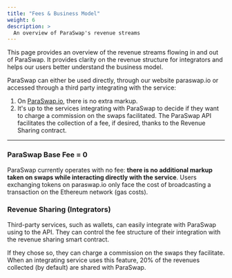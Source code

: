 ```yaml
---
title: "Fees & Business Model"
weight: 6
description: >
  An overview of ParaSwap's revenue streams
---
```


This page provides an overview of the revenue streams flowing in and out of ParaSwap. It provides clarity on the revenue structure for integrators and helps our users better understand the business model.

ParaSwap can either be used directly, through our website paraswap.io or accessed through a third party integrating with the service:
1. On [ParaSwap.io](https://paraswap.io), there is no extra markup.
2. It's up to the services integrating with ParaSwap to decide if they want to charge a commission on the swaps facilitated. The ParaSwap API facilitates the collection of a fee, if desired, thanks to the Revenue Sharing contract.

---

### ParaSwap Base Fee = 0

ParaSwap currently operates with no fee: **there is no additional markup taken on swaps while interacting directly with the service**. Users exchanging tokens on paraswap.io only face the cost of broadcasting a transaction on the Ethereum network (gas costs).

### Revenue Sharing (Integrators)

Third-party services, such as wallets, can easily integrate with ParaSwap using to the API. They can control the fee structure of their integration with the revenue sharing smart contract. 

If they chose so, they can charge a commission on the swaps they facilitate. When an integrating service uses this feature, 20% of the revenues collected (by default) are shared with ParaSwap.